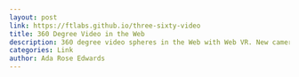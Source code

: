 ```yaml
---
layout: post
link: https://ftlabs.github.io/three-sixty-video
title: 360 Degree Video in the Web
description: 360 degree video spheres in the Web with Web VR. New cameras and the advent of VR heralds a new era of immersive video experiences.
categories: Link
author: Ada Rose Edwards
---
```

